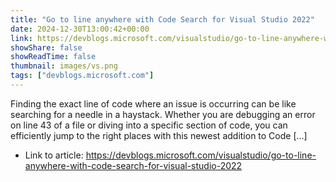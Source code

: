 ```yaml
---
title: "Go to line anywhere with Code Search for Visual Studio 2022"
date: 2024-12-30T13:00:42+00:00
link: https://devblogs.microsoft.com/visualstudio/go-to-line-anywhere-with-code-search-for-visual-studio-2022
showShare: false
showReadTime: false
thumbnail: images/vs.png
tags: ["devblogs.microsoft.com"]
---
```

Finding the exact line of code where an issue is occurring can be like searching for a needle in a haystack. Whether you are debugging an error on line 43 of a file or diving into a specific section of code, you can efficiently jump to the right places with this newest addition to Code […]

- Link to article: https://devblogs.microsoft.com/visualstudio/go-to-line-anywhere-with-code-search-for-visual-studio-2022